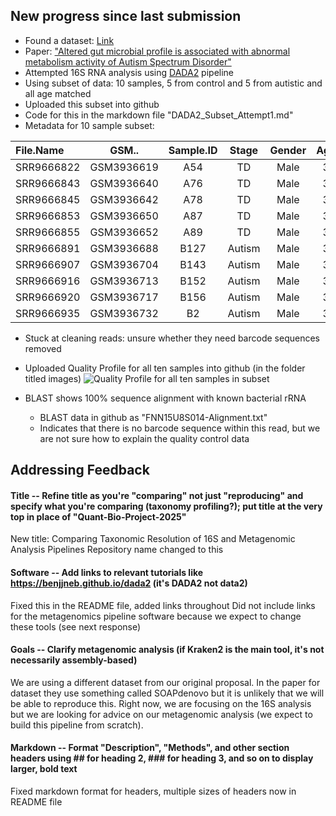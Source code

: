 ## New progress since last submission

-   Found a dataset: [Link](https://www.ncbi.nlm.nih.gov/geo/query/acc.cgi?acc=GSE113701)
-   Paper: ["Altered gut microbial profile is associated with abnormal metabolism activity of Autism Spectrum Disorder"](https://pmc.ncbi.nlm.nih.gov/articles/PMC7524265/)
-   Attempted 16S RNA analysis using [DADA2](https://benjjneb.github.io/dada2/tutorial_1_8.html) pipeline
-   Using subset of data: 10 samples, 5 from control and 5 from autistic and all age matched
-   Uploaded this subset into github
-   Code for this in the markdown file "DADA2_Subset_Attempt1.md"
-   Metadata for 10 sample subset:

| File.Name | GSM.. | Sample.ID | Stage | Gender | Age | 16.RNA.sequencing | Metagenomic.sequencing |
|:--------|:-------:|:-------:|:-------:|:-------:|:-------:|:-------:|--------:|
| SRR9666822 | GSM3936619 | A54 | TD | Male | 3 | yes | Yes |
| SRR9666843 | GSM3936640 | A76 | TD | Male | 3 | yes | Yes |
| SRR9666845 | GSM3936642 | A78 | TD | Male | 3 | yes | Yes |
| SRR9666853 | GSM3936650 | A87 | TD | Male | 3 | yes | Yes |
| SRR9666855 | GSM3936652 | A89 | TD | Male | 3 | yes | Yes |
| SRR9666891 | GSM3936688 | B127 | Autism | Male | 3 | yes | Yes |
| SRR9666907 | GSM3936704 | B143 | Autism | Male | 3 | yes | Yes |
| SRR9666916 | GSM3936713 | B152 | Autism | Male | 3 | yes | Yes |
| SRR9666920 | GSM3936717 | B156 | Autism | Male | 3 | yes | Yes |
| SRR9666935 | GSM3936732 | B2 | Autism | Male | 3 | yes | Yes |

-   Stuck at cleaning reads: unsure whether they need barcode sequences removed

-   Uploaded Quality Profile for all ten samples into github (in the folder titled images) ![Quality Profile for all ten samples in subset]('/Users/cmdb/qb25-answers/project/images/Screenshot%202025-10-23%20at%209.52.22%20PM.png' "Quality Profile for all ten samples in subset")

-   BLAST shows 100% sequence alignment with known bacterial rRNA

    -   BLAST data in github as "FNN15U8S014-Alignment.txt"
    -   Indicates that there is no barcode sequence within this read, but we are not sure how to explain the quality control data

## Addressing Feedback

#### Title -- Refine title as you're "comparing" not just "reproducing" and specify what you're comparing (taxonomy profiling?); put title at the very top in place of "Quant-Bio-Project-2025"

New title: Comparing Taxonomic Resolution of 16S and Metagenomic Analysis Pipelines Repository name changed to this

#### Software -- Add links to relevant tutorials like <https://benjjneb.github.io/dada2> (it's DADA2 not data2)

Fixed this in the README file, added links throughout Did not include links for the metagenomics pipeline software because we expect to change these tools (see next response)

#### Goals -- Clarify metagenomic analysis (if Kraken2 is the main tool, it's not necessarily assembly-based)

We are using a different dataset from our original proposal. In the paper for dataset they use something called SOAPdenovo but it is unlikely that we will be able to reproduce this. Right now, we are focusing on the 16S analysis but we are looking for advice on our metagenomic analysis (we expect to build this pipeline from scratch).

#### Markdown -- Format "Description", "Methods", and other section headers using \## for heading 2, \### for heading 3, and so on to display larger, bold text

Fixed markdown format for headers, multiple sizes of headers now in README file

